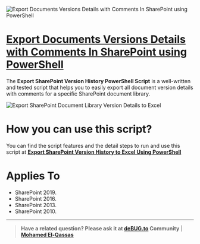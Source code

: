 ![Export Documents Versions Details with Comments In SharePoint using PowerShell](https://user-images.githubusercontent.com/49816567/113259455-cf631a80-92d5-11eb-8acb-92e8045880fa.png)


# [Export Documents Versions Details with Comments In SharePoint using PowerShell](https://spgeeks.devoworx.com/export-sharepoint-version-history-to-excel/)

The **Export SharePoint Version History PowerShell Script** is a well-written and tested script that helps you to easily export all document version details with comments for a specific SharePoint document library.

![Export SharePoint Document Library Version Details to Excel](https://user-images.githubusercontent.com/49816567/113259154-7bf0cc80-92d5-11eb-96fa-11f5305cd37d.png)

# How you can use this script?
You can find the script features and the detail steps to run and use this script at **[Export SharePoint Version History to Excel Using PowerShell](https://spgeeks.devoworx.com/export-sharepoint-version-history-to-excel/)**



# Applies To

- SharePoint 2019.
- SharePoint 2016.
- SharePoint 2013.
- SharePoint 2010.

--------------
> **Have a related question? Please ask it at [deBUG.to](https://deBUG.to) Community** | **[Mohamed El-Qassas](https://devoworx.com)**
